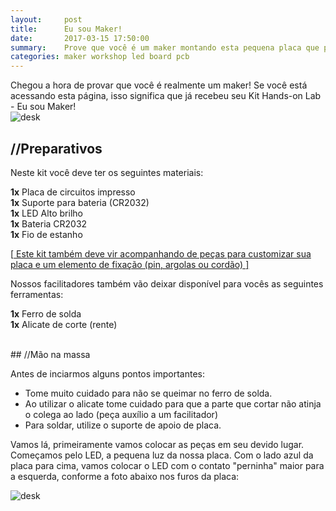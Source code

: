 ```yaml
---
layout:     post
title:      Eu sou Maker!
date:       2017-03-15 17:50:00
summary:    Prove que você é um maker montando esta pequena placa que pode ser um broche, um colar ou um chaveiro.
categories: maker workshop led board pcb
---
```


Chegou a hora de provar que você é realmente um maker! 
Se você está acessando esta página, isso significa que já recebeu seu <span class="bg-dark-gray white">Kit Hands-on Lab - Eu sou Maker!<br>
![desk](https://cloud.githubusercontent.com/assets/14774714/25358245/23d1f140-2917-11e7-8634-94229762d5ab.JPG)

## //Preparativos

Neste kit você deve ter os seguintes materiais:

  __1x__ Placa de circuitos impresso<br>
  __1x__ Suporte para bateria (CR2032)<br>
  __1x__ LED Alto brilho<br>
  __1x__ Bateria CR2032<br>
  __1x__ Fio de estanho
  
[<ins> Este kit também deve vir acompanhando de peças para customizar sua placa e um elemento de fixação (pin, argolas ou cordão) <ins>]
<br>
 
Nossos facilitadores também vão deixar disponível para vocês as seguintes ferramentas:

  __1x__ Ferro de solda<br>
  __1x__ Alicate de corte (rente)
    
<br>    
## //Mão na massa

Antes de inciarmos alguns pontos importantes:
  * Tome muito cuidado para não se queimar no ferro de solda.
  * Ao utilizar o alicate tome cuidado para que a parte que cortar não atinja o colega ao lado (peça auxílio a um facilitador)
  * Para soldar, utilize o suporte de apoio de placa.
  
Vamos lá, primeiramente vamos colocar as peças em seu devido lugar. Começamos pelo LED, a pequena luz da nossa placa.
Com o lado azul da placa para cima, vamos colocar o LED com o contato "perninha" maior para a esquerda, conforme a foto abaixo nos furos da placa:

![desk](https://cloud.githubusercontent.com/assets/14774714/25358304/569844da-2917-11e7-8fdd-6665318dda74.JPG)

  
  
